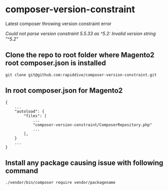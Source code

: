 # composer-version-constraint
Latest composer throwing version constraint error 

*Could not parse version constraint 5.5.33 as ^5.2: Invalid version string "^5.2"*

## Clone the repo to root folder where Magento2 root composer.json is installed
```shell script
git clone git@github.com:rapiddive/composer-version-constraint.git
```

## In root composer.json for Magento2
```composer log
{
    ...
    "autoload": {
        "files": [
            ...
            "composer-version-constraint/ComposerRepository.php"
            ...
        ],
    }
    ...
}
```

## Install any package causing issue with following command
```shell script
./vendor/bin/composer require vendor/packagename
```
